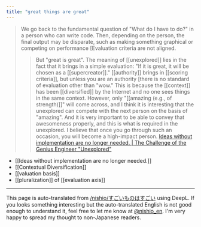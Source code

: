 ```yaml
---
title: "great things are great"
---
```


> We go back to the fundamental question of "What do I have to do?" in a person who can write code.
>  Then, depending on the person, the final output may be disparate, such as making something graphical or competing on performance [Evaluation criteria are not aligned.
>  > But "great is great". The meaning of [[unexplored]] lies in the fact that it brings in a simple evaluation: "If it is great, it will be chosen as a [[supercreator]]."
>  [[authority]] brings in [[scoring criteria]], but unless you are an authority [there is no standard of evaluation other than "wow."
>  This is because the [[context]] has been [[diversified]] by the Internet and no one sees things in the same context.
>  However, only "[[amazing (e.g., of strength)]]" will come across, and I think it is interesting that the unexplored can compete with the next person on the basis of "amazing".
>  And it is very important to be able to convey that awesomeness properly, and this is what is required in the unexplored.
>  I believe that once you go through such an occasion, you will become a high-impact person.
[Ideas without implementation are no longer needed. | The Challenge of the Genius Engineer "Unexplored"](https://www.procommit.co.jp/mitou/ochiai-yoichi)

- [[Ideas without implementation are no longer needed.]]
- [[Contextual Diversification]]
- [[valuation basis]]
- [[pluralization]] of [[evaluation axis]]

---
This page is auto-translated from [/nishio/すごいものはすごい](https://scrapbox.io/nishio/すごいものはすごい) using DeepL. If you looks something interesting but the auto-translated English is not good enough to understand it, feel free to let me know at [@nishio_en](https://twitter.com/nishio_en). I'm very happy to spread my thought to non-Japanese readers.